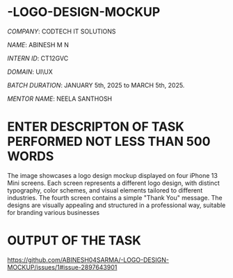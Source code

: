 # -LOGO-DESIGN-MOCKUP

*COMPANY*: CODTECH IT SOLUTIONS

*NAME*: ABINESH M N

*INTERN ID*: CT12GVC

*DOMAIN*: UI\UX

*BATCH DURATION*:  JANUARY 5th, 2025 to MARCH 5th, 2025.

*MENTOR NAME*: NEELA SANTHOSH

# ENTER DESCRIPTON OF TASK PERFORMED NOT LESS THAN 500 WORDS
The image showcases a logo design mockup displayed on four iPhone 13 Mini screens. Each screen represents a different logo design, with distinct typography, color schemes, and visual elements tailored to different industries. The fourth screen contains a simple "Thank You" message. The designs are visually appealing and structured in a professional way, suitable for branding various businesses

# OUTPUT OF THE TASK

https://github.com/ABINESH04SARMA/-LOGO-DESIGN-MOCKUP/issues/1#issue-2897643901
